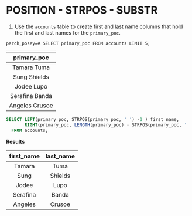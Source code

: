 # POSITION - STRPOS - SUBSTR

1. Use the `accounts` table to create first and last name columns that hold the first and last names for the `primary_poc`.

```console
parch_posey=# SELECT primary_poc FROM accounts LIMIT 5;
```

|  primary_poc|
|:--------------:|
| Tamara Tuma|
| Sung Shields|
| Jodee Lupo|
| Serafina Banda|
| Angeles Crusoe|

```SQL
SELECT LEFT(primary_poc, STRPOS(primary_poc, ' ') -1 ) first_name,
       RIGHT(primary_poc, LENGTH(primary_poc) - STRPOS(primary_poc, ' ')) last_name
  FROM accounts;
```

**Results**

|first_name |  last_name|
|:---------:|:-------------:|
|Tamara     | Tuma|
|Sung       | Shields|
|Jodee      | Lupo|
|Serafina   | Banda|
|Angeles    | Crusoe|
